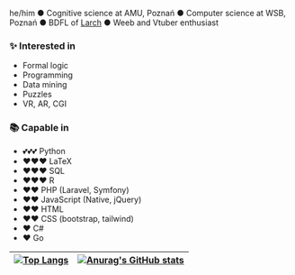 he/him ● Cognitive science at AMU, Poznań ● Computer science at WSB, Poznań ● BDFL of [Larch](https://github.com/Larch-Team/Larch) ● Weeb and Vtuber enthusiast

### ✨ Interested in

  - Formal logic
  - Programming
  - Data mining
  - Puzzles
  - VR, AR, CGI

### 📚 Capable in

  - 💕💕💕 Python
  - ❤❤❤ LaTeX
  - ❤❤❤ SQL 
  - ❤❤❤ R
  - ❤❤ PHP (Laravel, Symfony)
  - ❤❤ JavaScript (Native, jQuery)
  - ❤❤ HTML
  - ❤❤ CSS (bootstrap, tailwind)
  - ❤ C# 
  - ❤ Go

|[![Top Langs](https://github-readme-stats.vercel.app/api/top-langs/?username=PogromcaPapai&layout=compact&hide=blade,html,tex)](https://github.com/anuraghazra/github-readme-stats)|  [![Anurag's GitHub stats](https://github-readme-stats.vercel.app/api?username=PogromcaPapai)](https://github.com/anuraghazra/github-readme-stats) |
|---|---|

<!--
**PogromcaPapai/PogromcaPapai** is a ✨ _special_ ✨ repository because its `README.md` (this file) appears on your GitHub profile.
-->
